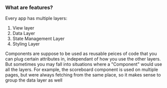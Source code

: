 ### What are features?
Every app has multiple layers:
1) View layer
2) Data Layer
3) State Management Layer
4) Styling Layer

Components are suppose to be used as reusable peices of code that you can plug certain attributes in, independant of how you use the other layers.  But sometimes you may fall into situations where a "Component" would use all the layers.  For example, the scoreboard component is used on multiple pages, but were always fetching from the same place, so it makes sense to group the data layer as well
